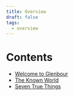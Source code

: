 ```yaml
---
title: Overview
draft: false
tags:
  - overview
---
```

# Contents
* [Welcome to Glenbour](welcome-to-glenbour)
* [The Known World](the-known-world)
* [Seven True Things](seven-true-things)